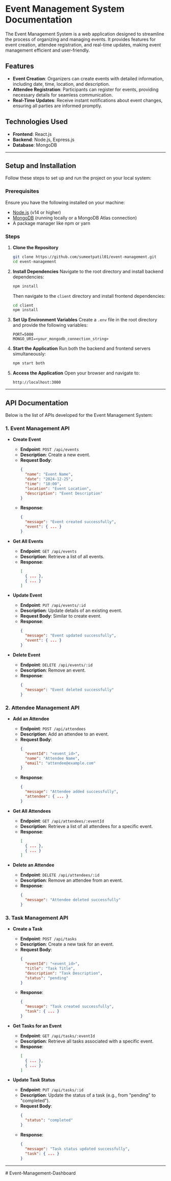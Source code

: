 # Event Management System Documentation

The Event Management System is a web application designed to streamline the process of organizing and managing events. It provides features for event creation, attendee registration, and real-time updates, making event management efficient and user-friendly.

## Features
- **Event Creation**: Organizers can create events with detailed information, including date, time, location, and description.
- **Attendee Registration**: Participants can register for events, providing necessary details for seamless communication.
- **Real-Time Updates**: Receive instant notifications about event changes, ensuring all parties are informed promptly.

## Technologies Used
- **Frontend**: React.js
- **Backend**: Node.js, Express.js
- **Database**: MongoDB

---

## Setup and Installation
Follow these steps to set up and run the project on your local system:

### Prerequisites
Ensure you have the following installed on your machine:
- [Node.js](https://nodejs.org/) (v14 or higher)
- [MongoDB](https://www.mongodb.com/) (running locally or a MongoDB Atlas connection)
- A package manager like npm or yarn

### Steps
1. **Clone the Repository**
   ```bash
   git clone https://github.com/sumeetpatil01/event-management.git
   cd event-management
   ```

2. **Install Dependencies**
   Navigate to the root directory and install backend dependencies:
   ```bash
   npm install
   ```

   Then navigate to the `client` directory and install frontend dependencies:
   ```bash
   cd client
   npm install
   ```

3. **Set Up Environment Variables**
   Create a `.env` file in the root directory and provide the following variables:
   ```env
   PORT=5000
   MONGO_URI=<your_mongodb_connection_string>
   ```

4. **Start the Application**
   Run both the backend and frontend servers simultaneously:
   ```bash
   npm start both
   ```

5. **Access the Application**
   Open your browser and navigate to:
   ```
   http://localhost:3000
   ```

---

## API Documentation
Below is the list of APIs developed for the Event Management System:

### 1. Event Management API
- **Create Event**
  - **Endpoint**: `POST /api/events`
  - **Description**: Create a new event.
  - **Request Body**:
    ```json
    {
      "name": "Event Name",
      "date": "2024-12-25",
      "time": "18:00",
      "location": "Event Location",
      "description": "Event Description"
    }
    ```
  - **Response**:
    ```json
    {
      "message": "Event created successfully",
      "event": { ... }
    }
    ```

- **Get All Events**
  - **Endpoint**: `GET /api/events`
  - **Description**: Retrieve a list of all events.
  - **Response**:
    ```json
    [
      { ... },
      { ... }
    ]
    ```

- **Update Event**
  - **Endpoint**: `PUT /api/events/:id`
  - **Description**: Update details of an existing event.
  - **Request Body**: Similar to create event.
  - **Response**:
    ```json
    {
      "message": "Event updated successfully",
      "event": { ... }
    }
    ```

- **Delete Event**
  - **Endpoint**: `DELETE /api/events/:id`
  - **Description**: Remove an event.
  - **Response**:
    ```json
    {
      "message": "Event deleted successfully"
    }
    ```

### 2. Attendee Management API
- **Add an Attendee**
  - **Endpoint**: `POST /api/attendees`
  - **Description**: Add an attendee to an event.
  - **Request Body**:
    ```json
    {
      "eventId": "<event_id>",
      "name": "Attendee Name",
      "email": "attendee@example.com"
    }
    ```
  - **Response**:
    ```json
    {
      "message": "Attendee added successfully",
      "attendee": { ... }
    }
    ```

- **Get All Attendees**
  - **Endpoint**: `GET /api/attendees/:eventId`
  - **Description**: Retrieve a list of all attendees for a specific event.
  - **Response**:
    ```json
    [
      { ... },
      { ... }
    ]
    ```

- **Delete an Attendee**
  - **Endpoint**: `DELETE /api/attendees/:id`
  - **Description**: Remove an attendee from an event.
  - **Response**:
    ```json
    {
      "message": "Attendee deleted successfully"
    }
    ```

### 3. Task Management API
- **Create a Task**
  - **Endpoint**: `POST /api/tasks`
  - **Description**: Create a new task for an event.
  - **Request Body**:
    ```json
    {
      "eventId": "<event_id>",
      "title": "Task Title",
      "description": "Task Description",
      "status": "pending"
    }
    ```
  - **Response**:
    ```json
    {
      "message": "Task created successfully",
      "task": { ... }
    }
    ```

- **Get Tasks for an Event**
  - **Endpoint**: `GET /api/tasks/:eventId`
  - **Description**: Retrieve all tasks associated with a specific event.
  - **Response**:
    ```json
    [
      { ... },
      { ... }
    ]
    ```

- **Update Task Status**
  - **Endpoint**: `PUT /api/tasks/:id`
  - **Description**: Update the status of a task (e.g., from "pending" to "completed").
  - **Request Body**:
    ```json
    {
      "status": "completed"
    }
    ```
  - **Response**:
    ```json
    {
      "message": "Task status updated successfully",
      "task": { ... }
    }
    ```

---


#   E v e n t - M a n a g e m e n t - D a s h b o a r d  
 